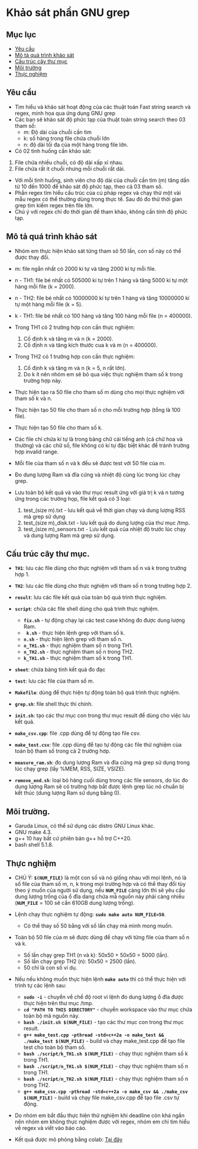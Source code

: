 # Khảo sát phần GNU grep

## Mục lục
* [Yêu cầu](#yêu-cầu)
* [Mô tả quá trình khảo sát](#mô-tả-quá-trình-khảo-sát)
* [Cấu trúc cây thư mục](#cấu-trúc-cây-thư-mục)
* [Môi trường](#môi-trường)
* [Thực nghiệm](#thực-nghiệm)

## Yêu cầu
- Tìm hiểu và khảo sát hoạt động của các thuật toán Fast  string search và regex, minh họa qua ứng dụng GNU grep
- Các bạn sẽ khảo sát độ phức tạp của thuật toán string search theo 03 tham số:
  - m: Độ dài của chuỗi cần tìm
  - k: số hàng trong file chứa chuỗi lớn
  - n: độ dài tối đa của một hàng trong file lớn.
 - Có 02 tình huống cần khảo sát:
1. File chứa nhiều chuỗi, có độ dài xấp xỉ nhau.
2. File chứa rất ít chuỗi nhưng mỗi chuỗi rất dài.
 - Với mỗi tình huống, sinh viên cho độ dài của chuỗi cần tìm (m) tăng dần từ 10 đến 1000 để khảo sát độ phức tạp, theo cả 03 tham số.
- Phần regex tìm hiểu cấu trúc của cú pháp regex và chạy thử một vài mẫu regex có thể thường dùng trong thực tế. Sau đó đo thử thời gian grep tìm kiếm regex trên file lớn.
- Chú ý với regex chỉ đo thời gian để tham khảo, không cần tính độ phức tạp.

## Mô tả quá trình khảo sát
- Nhóm em thực hiện khảo sát từng tham sô 50 lần, con số này có thể được thay đổi.
- m: file ngắn nhất có 2000 kí tự và tăng 2000 kí tự mỗi file.
- n - TH1: file bé nhất có 505000 kí tự trên 1 hàng và tăng 5000 kí tự một hàng mỗi file (k = 2000).
- n - TH2: file bé nhất có 10000000 kí tự trên 1 hàng và tăng 10000000 kí tự một hàng mỗi file (k = 5).
- k - TH1: file bé nhất có 100 hàng và tăng 100 hàng mỗi file (n = 400000).

- Trong TH1 có 2 trường hợp con cần thực nghiệm:
  1. Cố định k và tăng m và n (k = 2000).
  2. Cố định n và tăng kích thước cua k và m (n = 400000).
- Trong TH2 có 1 trường hợp con cần thực nghiệm:
  1. Cố định k và tăng m và n (k = 5, n rất lớn).
  2. Do k ít nên nhóm em sẽ bỏ qua việc thực nghiệm tham số k trong trường hợp này.

- Thực hiện tạo ra 50 file cho tham số m dùng cho mọi thực nghiệm với tham số k và n.
- Thực hiện tạo 50 file cho tham số n cho mỗi trường hợp (tổng là 100 file).
- Thực hiện tạo 50 file cho tham số k.
- Các file chỉ chứa kí tự là trong bảng chữ cái tiếng anh (cả chữ hoa và thường) và các chữ số, file không có kí tự đặc biệt khác để tránh trường hợp invalid range.
- Mỗi file của tham số n và k đều sẽ được test với 50 file của m.
- Đo dung lượng Ram và đĩa cứng và nhiệt độ cùng lúc trong lúc chạy grep.
- Lưu toàn bộ kết quả và vào thư mục result ứng với giá trị k và n tương ứng trong các trường họp, file kết quả có 3 loại:
  1. test_(size m).txt - lưu kết quả về thời gian chạy và dung lượng RSS mà grep sử dụng
  2. test_(size m)_disk.txt - lưu kết quả do dung lượng của thư mục /tmp.
  3. test_(size m)_sensors.txt - Lưu kết quả của nhiệt độ trước lúc chạy và dung lượng Ram mà grep sử dụng.

## Cấu trúc cây thư mục.
- **``TH1``**: lưu các file dùng cho thực nghiệm với tham số n và k trong trường hợp 1.
- **``TH2``**: lưu các file dùng cho thực nghiệm với tham số n trong trường hợp 2.
- **``result``**: lưu các file kết quả của toàn bộ quá trình thực nghiệm.
- **``script``**: chứa các file shell dùng cho quá trình thực nghiệm.
  - **``fix.sh``** - tự động chạy lại các test case không đo được dung lượng Ram.
  - **`` k.sh``** - thực hiện lệnh grep với tham số k.
  - **``n.sh``** - thực hiện lệnh grep với tham số n.
  - **``n_TH1.sh``** - thực nghiệm tham số n trong TH1.
  - **``n_TH2.sh``** - thực nghiệm tham số n trong TH2.
  - **``k_TH1.sh``** - thực nghiệm tham số k trong TH1.

- **``sheet``**: chứa bảng tính kết quả đo đạc
- **``test``**: lưu các file của tham số m.
- **``Makefile``**: dùng để thực hiện tự động toàn bộ quá trình thực nghiệm.
- **``grep.sh``**: file shell thực thi chính.
- **``init.sh``**: tạo các thư mục con trong thư mục result để dùng cho việc lưu kết quả.
- **``make_csv.cpp``**: file .cpp dùng để tự động tạo file csv.
- **``make_test.csv``**: file .cpp dùng để tạo tự động các file thử nghiệm của toàn bộ tham số trong cả 2 trường hơp.
- **``measure_ram.sh``**: đo dung lượng Ram và đĩa cứng mà grep sử dụng trong lúc chạy grep (lấy %MEM, RSS, SIZE, VSIZE).
- **``remove_end.sh``**: loại bỏ hàng cuối dùng trong các file sensors, do lúc đo dung lượng Ram sẽ có trường hơp bắt được lệnh grep lúc nó chuẩn bị kết thúc (dung lượng Ram sử dụng bằng 0).

## Môi trường.
- Garuda Linux, có thể sử dụng các distro GNU Linux khác.
- GNU make 4.3.
- g++ 10 hay bất cứ phiên bản g++ hỗ trợ C++20.
- bash shell 5.1.8.

## Thực nghiệm
- CHÚ Ý: **``$(NUM_FILE)``** là một con số và nó giống nhau với mọi lệnh, nó là số file của tham số m, n, k trong mọi trường hợp và có thể thay đổi tùy theo ý muốn của người sử dụng, nếu **``NUM_FILE``** càng lớn thì sẽ yêu cầu dung lượng trống của ổ đĩa dang chứa mã nguồn này phải càng nhiều (**``NUM_FILE``** = 100 sẽ cần 610GB dung lượng trống).

- Lệnh chạy thực nghiệm tự động: **``sudo make auto NUM_FILE=50``**.
  - Có thể thay số 50 bằng với số lần chạy mà mình mong muốn.
- Toàn bộ 50 file của m sẽ được dùng để chạy với từng file của tham số n và k.
  - Số lần chạy grep TH1 (n và k): 50x50 + 50x50 = 5000 (lần).
  - Số lần chạy grep TH2 (n): 50x50 = 2500 (lần).
  - 50 chỉ là con số ví dụ.

- Nếu nếu không muốn thực hiện lệnh **``make auto``** thì có thể thực hiện với trình tự các lệnh sau:
  - **``sudo -i``** - chuyển về chế độ root vì lệnh đo dung lượng ổ đĩa được thực hiện trên thư mục /tmp.
  - **``cd "PATH TO THIS DIRECTORY"``** - chuyển workspace vào thư mục chứa toàn bộ mã nguồn này.
  - **``bash ./init.sh $(NUM_FILE)``** - tạo các thư mục con trong thư mục result.
  - **``g++ make_test.cpp -pthread -std=c++2a -o make_test && ./make_test $(NUM_FILE)``** - build và chạy make_test.cpp để tạo file test cho toàn bộ tham số.
  - **``bash ./script/k_TH1.sh $(NUM_FILE)``** - chạy thực nghiệm tham số k trong TH1.
  - **``bash ./script/n_TH1.sh $(NUM_FILE)``** - chạy thực nghiệm tham số n trong TH1.
  - **``bash ./script/n_TH2.sh $(NUM_FILE)``** - chạy thực nghiệm tham số n trong TH2.
  - **``g++ make_csv.cpp -pthread -std=c++2a -o make_csv && ./make_csv $(NUM_FILE)``** - build và chạy file make_csv.cpp để tạo file .csv tự động.
- Do nhóm em bắt đầu thực hiện thử nghiệm khi deadline còn khá ngắn nên nhóm em không thực nghiệm được với regex, nhóm em chỉ tìm hiểu về regex và viết vào báo cáo.
- Kết quả được mô phỏng bằng colab: [Tại đây](https://colab.research.google.com/drive/1QTFrCZcbJ9Rga5VXxFS3rtHBewB6GSaA?usp=sharing)
